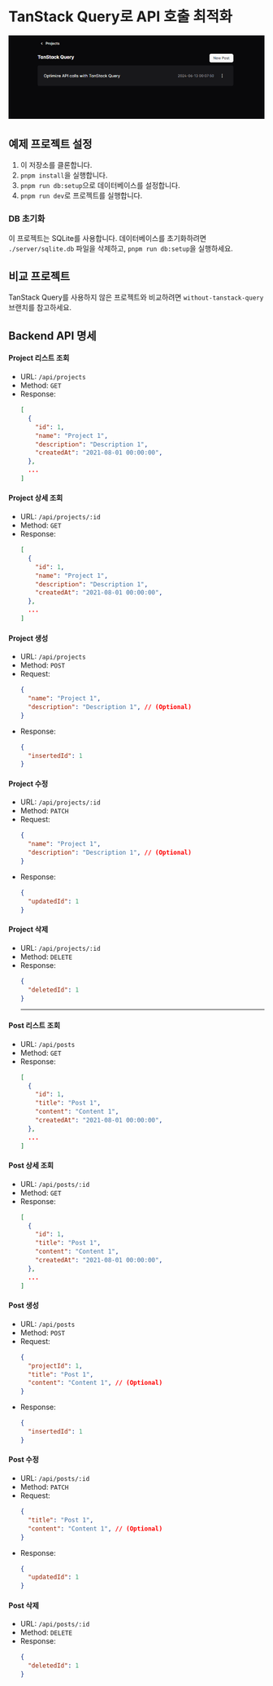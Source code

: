 # TanStack Query로 API 호출 최적화
![Demo Image](./screenshots/screenshot.png)

## 예제 프로젝트 설정
1. 이 저장소를 클론합니다.
2. `pnpm install`을 실행합니다.
3. `pnpm run db:setup`으로 데이터베이스를 설정합니다.
4. `pnpm run dev`로 프로젝트를 실행합니다.

### DB 초기화
이 프로젝트는 SQLite를 사용합니다. 데이터베이스를 초기화하려면 `./server/sqlite.db` 파일을 삭제하고, `pnpm run db:setup`을 실행하세요.


## 비교 프로젝트
TanStack Query를 사용하지 않은 프로젝트와 비교하려면 `without-tanstack-query` 브랜치를 참고하세요.

## Backend API 명세
#### Project 리스트 조회
- URL: `/api/projects`
- Method: `GET`
- Response:
  ```json
  [
    {
      "id": 1,
      "name": "Project 1",
      "description": "Description 1",
      "createdAt": "2021-08-01 00:00:00",
    },
    ...
  ]
  ```

#### Project 상세 조회
- URL: `/api/projects/:id`
- Method: `GET`
- Response:
  ```json
  [
    {
      "id": 1,
      "name": "Project 1",
      "description": "Description 1",
      "createdAt": "2021-08-01 00:00:00",
    },
    ...
  ]
  ```

#### Project 생성
- URL: `/api/projects`
- Method: `POST`
- Request:
  ```json
  {
    "name": "Project 1",
    "description": "Description 1", // (Optional)
  }
  ```
- Response:
  ```json
  {
    "insertedId": 1
  }
  ```

#### Project 수정
- URL: `/api/projects/:id`
- Method: `PATCH`
- Request:
  ```json
  {
    "name": "Project 1",
    "description": "Description 1", // (Optional)
  }
  ```
- Response:
  ```json
  {
    "updatedId": 1
  }
  ```

#### Project 삭제
- URL: `/api/projects/:id`
- Method: `DELETE`
- Response:
  ```json
  {
    "deletedId": 1
  }
  ```
  ---
#### Post 리스트 조회
- URL: `/api/posts`
- Method: `GET`
- Response:
  ```json
  [
    {
      "id": 1,
      "title": "Post 1",
      "content": "Content 1",
      "createdAt": "2021-08-01 00:00:00",
    },
    ...
  ]
  ```

#### Post 상세 조회
- URL: `/api/posts/:id`
- Method: `GET`
- Response:
  ```json
  [
    {
      "id": 1,
      "title": "Post 1",
      "content": "Content 1",
      "createdAt": "2021-08-01 00:00:00",
    },
    ...
  ]
  ```

#### Post 생성
- URL: `/api/posts`
- Method: `POST`
- Request:
  ```json
  {
    "projectId": 1,
    "title": "Post 1",
    "content": "Content 1", // (Optional)
  }
  ```
- Response:
  ```json
  {
    "insertedId": 1
  }
  ```
#### Post 수정
- URL: `/api/posts/:id`
- Method: `PATCH`
- Request:
  ```json
  {
    "title": "Post 1",
    "content": "Content 1", // (Optional)
  }
  ```
- Response:
  ```json
  {
    "updatedId": 1
  }
  ```
#### Post 삭제
- URL: `/api/posts/:id`
- Method: `DELETE`
- Response:
  ```json
  {
    "deletedId": 1
  }
  ```